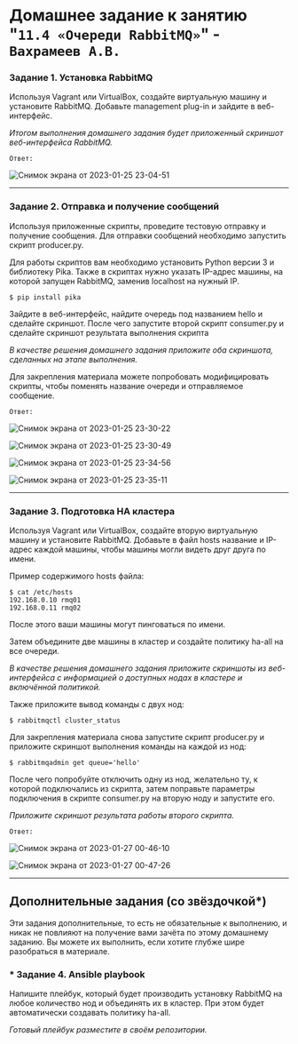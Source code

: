 # Домашнее задание к занятию "`11.4 «Очереди RabbitMQ»`" - `Вахрамеев А.В.`

### Задание 1. Установка RabbitMQ

Используя Vagrant или VirtualBox, создайте виртуальную машину и установите RabbitMQ.
Добавьте management plug-in и зайдите в веб-интерфейс.

*Итогом выполнения домашнего задания будет приложенный скриншот веб-интерфейса RabbitMQ.*

`Ответ:`

![Снимок экрана от 2023-01-25 23-04-51](https://user-images.githubusercontent.com/75438030/214940646-850215a8-468d-40cb-a0c2-ce8b3c2f8369.png)


---

### Задание 2. Отправка и получение сообщений

Используя приложенные скрипты, проведите тестовую отправку и получение сообщения.
Для отправки сообщений необходимо запустить скрипт producer.py.

Для работы скриптов вам необходимо установить Python версии 3 и библиотеку Pika.
Также в скриптах нужно указать IP-адрес машины, на которой запущен RabbitMQ, заменив localhost на нужный IP.

```shell script
$ pip install pika
```

Зайдите в веб-интерфейс, найдите очередь под названием hello и сделайте скриншот.
После чего запустите второй скрипт consumer.py и сделайте скриншот результата выполнения скрипта

*В качестве решения домашнего задания приложите оба скриншота, сделанных на этапе выполнения.*

Для закрепления материала можете попробовать модифицировать скрипты, чтобы поменять название очереди и отправляемое сообщение.

`Ответ:`

![Снимок экрана от 2023-01-25 23-30-22](https://user-images.githubusercontent.com/75438030/214940922-b808bd65-40a8-4e77-a9e0-01c5016c631f.png)

![Снимок экрана от 2023-01-25 23-30-49](https://user-images.githubusercontent.com/75438030/214941030-2d872b81-e68c-47f7-8fc6-1c844e31ffe8.png)

![Снимок экрана от 2023-01-25 23-34-56](https://user-images.githubusercontent.com/75438030/214941051-1f3a1527-406a-4cf7-a7d3-6fc104756ab5.png)

![Снимок экрана от 2023-01-25 23-35-11](https://user-images.githubusercontent.com/75438030/214941061-bc40fb85-1425-4f65-8cdd-71c260e1b9f0.png)

---

### Задание 3. Подготовка HA кластера

Используя Vagrant или VirtualBox, создайте вторую виртуальную машину и установите RabbitMQ.
Добавьте в файл hosts название и IP-адрес каждой машины, чтобы машины могли видеть друг друга по имени.

Пример содержимого hosts файла:
```shell script
$ cat /etc/hosts
192.168.0.10 rmq01
192.168.0.11 rmq02
```
После этого ваши машины могут пинговаться по имени.

Затем объедините две машины в кластер и создайте политику ha-all на все очереди.

*В качестве решения домашнего задания приложите скриншоты из веб-интерфейса с информацией о доступных нодах в кластере и включённой политикой.*

Также приложите вывод команды с двух нод:

```shell script
$ rabbitmqctl cluster_status
```

Для закрепления материала снова запустите скрипт producer.py и приложите скриншот выполнения команды на каждой из нод:

```shell script
$ rabbitmqadmin get queue='hello'
```

После чего попробуйте отключить одну из нод, желательно ту, к которой подключались из скрипта, затем поправьте параметры подключения в скрипте consumer.py на вторую ноду и запустите его.

*Приложите скриншот результата работы второго скрипта.*

`Ответ:`

![Снимок экрана от 2023-01-27 00-46-10](https://user-images.githubusercontent.com/75438030/214957828-21fd0cbf-44d2-4507-8de9-bbcb711b0b9f.png)

![Снимок экрана от 2023-01-27 00-47-26](https://user-images.githubusercontent.com/75438030/214957940-8acc4312-0692-47c3-a786-cba72aa32b7d.png)



---


## Дополнительные задания (со звёздочкой*)
Эти задания дополнительные, то есть не обязательные к выполнению, и никак не повлияют на получение вами зачёта по этому домашнему заданию. Вы можете их выполнить, если хотите глубже шире разобраться в материале.

### * Задание 4. Ansible playbook

Напишите плейбук, который будет производить установку RabbitMQ на любое количество нод и объединять их в кластер.
При этом будет автоматически создавать политику ha-all.

*Готовый плейбук разместите в своём репозитории.*

